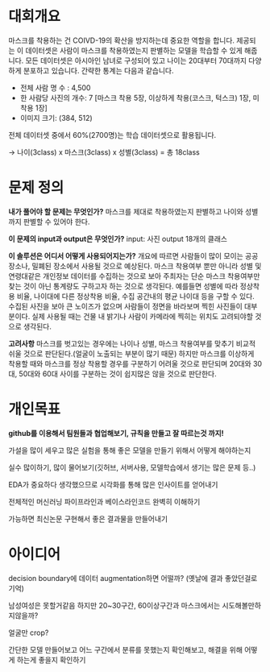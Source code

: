 # 대회개요

마스크를 착용하는 건 COIVD-19의 확산을 방지하는데 중요한 역할을 합니다. 제공되는 이 데이터셋은 사람이 마스크를 착용하였는지 판별하는 모델을 학습할 수 있게 해줍니다. 모든 데이터셋은 아시아인 남녀로 구성되어 있고 나이는 20대부터 70대까지 다양하게 분포하고 있습니다. 간략한 통계는 다음과 같습니다.

- 전체 사람 명 수 : 4,500
- 한 사람당 사진의 개수: 7 [마스크 착용 5장, 이상하게 착용(코스크, 턱스크) 1장, 미착용 1장]
- 이미지 크기: (384, 512)

전체 데이터셋 중에서 60%(2700명)는 학습 데이터셋으로 활용됩니다.

→ 나이(3class) x 마스크(3class) x 성별(3class) = 총 18class


# 문제 정의

**내가 풀어야 할 문제는 무엇인가?**
마스크를 제대로 착용하였는지 판별하고 나이와 성별까지 판별할 수 있어야 한다.

**이 문제의 input과 output은 무엇인가?**
input: 사진
output 18개의 클래스

**이 솔루션은 어디서 어떻게 사용되어지는가?**
개요에 따르면 사람들이 많이 모이는 공공장소나, 밀폐된 장소에서 사용될 것으로 예상된다.
마스크 착용여부 뿐만 아니라 성별 및 연령대같은 개인정보 데이터를 수집하는 것으로 보아 주최자는 단순 마스크 착용여부만 찾는 것이 아닌 통계량도 구하고자 하는 것으로 생각된다.
예를들면 성별에 따라 정상착용 비율, 나이대에 다른 정상착용 비율, 수집 공간내의 평균 나이대 등을 구할 수 있다.
수집된 사진을 보아 큰 노이즈가 없으며 사람들이 정면을 바라보며 찍힌 사진들이 대부분이다.
실제 사용될 때는 건물 내 밝기나 사람이 카메라에 찍히는 위치도 고려되야할 것으로 생각된다.

**고려사항**
마스크를 벗고있는 경우에는 나이나 성별, 마스크 착용여부를 맞추기 비교적 쉬울 것으로 판단된다.(얼굴이 노출되는 부분이 많기 때문)
하지만 마스크를 이상하게 착용할 때와 마스크를 정상 착용할 경우를 구분하기 어려울 것으로 판단되며 20대와 30대, 50대와 60대 사이를 구분하는 것이 쉽지많은 않을 것으로 판단한다.


# 개인목표

**github를 이용해서 팀원들과 협업해보기, 규칙을 만들고 잘 따르는것 까지!**

가설을 많이 세우고 많은 실험을 통해 좋은 모델을 만들기 위해서 어떻게 해야하는지

실수 많이하기, 많이 물어보기(깃허브, 서버사용, 모델학습에서 생기는 많은 문제 등..)

EDA가 중요하다 생각했으므로 시각화를 통해 많은 인사이트를 얻어내기

전체적인 머신러닝 파이프라인과 베이스라인코드 완벽히 이해하기

가능하면 최신논문 구현해서 좋은 결과물을 만들어내기


# 아이디어

decision boundary에 데이터 augmentation하면 어떨까? (옛날에 결과 좋았던걸로 기억)

남성여성은 못할거같음 하지만 20~30구간, 60이상구간과 마스크에서는 시도해볼만하지않을까?

얼굴만 crop?

간단한 모델 만들어보고 어느 구간에서 분류를 못했는지 확인해보고, 해결을 위해 어떻게 하는게 좋을지 확인하기